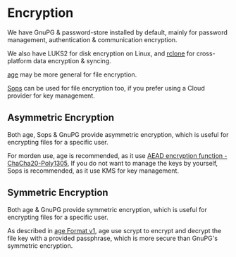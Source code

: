 # Encryption

We have GnuPG & password-store installed by default, mainly for password management, authentication & communication encryption.

We also have LUKS2 for disk encryption on Linux, and [rclone](https://rclone.org/crypt/) for cross-platform data encryption & syncing.

[age](https://github.com/FiloSottile/age) may be more general for file encryption.

[Sops](https://github.com/getsops/sops/tree/main) can be used for file encryption too, if you prefer 
using a Cloud provider for key management.


## Asymmetric Encryption

Both age, Sops & GnuPG provide asymmetric encryption, which is useful for encrypting files for a specific user.

For morden use, age is recommended, as it use [AEAD encryption function - ChaCha20-Poly1305][age Format v1],
If you do not want to manage the keys by yourself, Sops is recommended, as it use KMS for key management.

## Symmetric Encryption

Both age & GnuPG provide symmetric encryption, which is useful for encrypting files for a specific user.

As described in [age Format v1][age Format v1], age use scrypt to encrypt and decrypt the file key with a provided passphrase,
which is more secure than GnuPG's symmetric encryption.



[age Format v1]: https://age-encryption.org/v1

